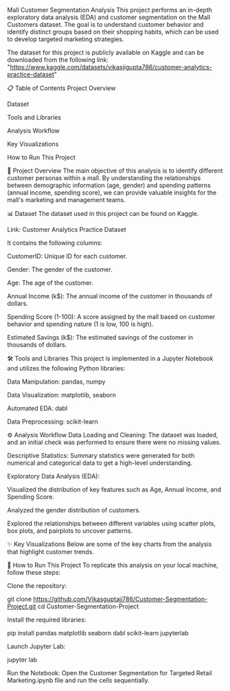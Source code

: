Mall Customer Segmentation Analysis
This project performs an in-depth exploratory data analysis (EDA) and customer segmentation on the Mall Customers dataset. The goal is to understand customer behavior and identify distinct groups based on their shopping habits, which can be used to develop targeted marketing strategies.

The dataset for this project is publicly available on Kaggle and can be downloaded from the following link: "https://www.kaggle.com/datasets/vikasjigupta786/customer-analytics-practice-dataset"

📋 Table of Contents
Project Overview

Dataset

Tools and Libraries

Analysis Workflow

Key Visualizations

How to Run This Project

📝 Project Overview
The main objective of this analysis is to identify different customer personas within a mall. By understanding the relationships between demographic information (age, gender) and spending patterns (annual income, spending score), we can provide valuable insights for the mall's marketing and management teams.

📊 Dataset
The dataset used in this project can be found on Kaggle.

Link: Customer Analytics Practice Dataset

It contains the following columns:

CustomerID: Unique ID for each customer.

Gender: The gender of the customer.

Age: The age of the customer.

Annual Income (k$): The annual income of the customer in thousands of dollars.

Spending Score (1-100): A score assigned by the mall based on customer behavior and spending nature (1 is low, 100 is high).

Estimated Savings (k$): The estimated savings of the customer in thousands of dollars.

🛠️ Tools and Libraries
This project is implemented in a Jupyter Notebook and utilizes the following Python libraries:

Data Manipulation: pandas, numpy

Data Visualization: matplotlib, seaborn

Automated EDA: dabl

Data Preprocessing: scikit-learn

⚙️ Analysis Workflow
Data Loading and Cleaning: The dataset was loaded, and an initial check was performed to ensure there were no missing values.

Descriptive Statistics: Summary statistics were generated for both numerical and categorical data to get a high-level understanding.

Exploratory Data Analysis (EDA):

Visualized the distribution of key features such as Age, Annual Income, and Spending Score.

Analyzed the gender distribution of customers.

Explored the relationships between different variables using scatter plots, box plots, and pairplots to uncover patterns.

✨ Key Visualizations
Below are some of the key charts from the analysis that highlight customer trends.


🚀 How to Run This Project
To replicate this analysis on your local machine, follow these steps:

Clone the repository:

git clone https://github.com/Vikasguptajj786/Customer-Segmentation-Project.git
cd Customer-Segmentation-Project

Install the required libraries:

pip install pandas matplotlib seaborn dabl scikit-learn jupyterlab

Launch Jupyter Lab:

jupyter lab

Run the Notebook: Open the Customer Segmentation for Targeted Retail Marketing.ipynb file and run the cells sequentially.
